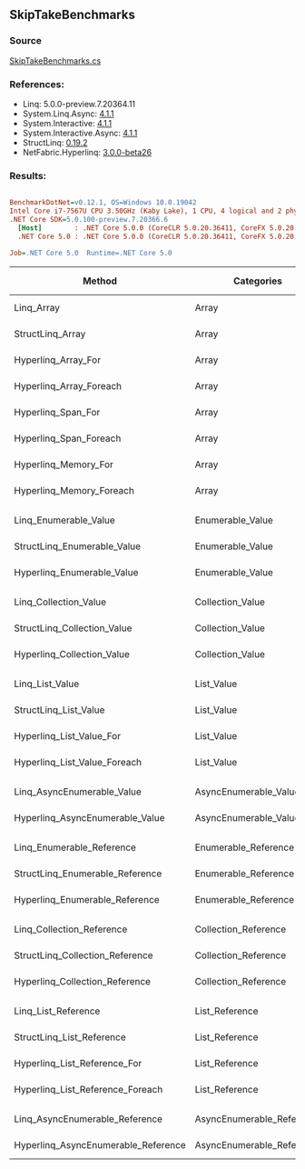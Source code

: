 ﻿## SkipTakeBenchmarks

### Source
[SkipTakeBenchmarks.cs](../NetFabric.Hyperlinq.Benchmarks/Benchmarks/SkipTakeBenchmarks.cs)

### References:
- Linq: 5.0.0-preview.7.20364.11
- System.Linq.Async: [4.1.1](https://www.nuget.org/packages/System.Linq.Async/4.1.1)
- System.Interactive: [4.1.1](https://www.nuget.org/packages/System.Interactive/4.1.1)
- System.Interactive.Async: [4.1.1](https://www.nuget.org/packages/System.Interactive.Async/4.1.1)
- StructLinq: [0.19.2](https://www.nuget.org/packages/StructLinq/0.19.2)
- NetFabric.Hyperlinq: [3.0.0-beta26](https://www.nuget.org/packages/NetFabric.Hyperlinq/3.0.0-beta26)

### Results:
``` ini

BenchmarkDotNet=v0.12.1, OS=Windows 10.0.19042
Intel Core i7-7567U CPU 3.50GHz (Kaby Lake), 1 CPU, 4 logical and 2 physical cores
.NET Core SDK=5.0.100-preview.7.20366.6
  [Host]        : .NET Core 5.0.0 (CoreCLR 5.0.20.36411, CoreFX 5.0.20.36411), X64 RyuJIT
  .NET Core 5.0 : .NET Core 5.0.0 (CoreCLR 5.0.20.36411, CoreFX 5.0.20.36411), X64 RyuJIT

Job=.NET Core 5.0  Runtime=.NET Core 5.0  

```
|                              Method |                Categories | Skip | Count |        Mean |     Error |    StdDev | Ratio | RatioSD |  Gen 0 | Gen 1 | Gen 2 | Allocated |
|------------------------------------ |-------------------------- |----- |------ |------------:|----------:|----------:|------:|--------:|-------:|------:|------:|----------:|
|                          Linq_Array |                     Array |  100 |   100 |   882.03 ns |  4.288 ns |  3.580 ns |  1.00 |    0.00 | 0.0458 |     - |     - |      96 B |
|                    StructLinq_Array |                     Array |  100 |   100 |    50.50 ns |  0.183 ns |  0.153 ns |  0.06 |    0.00 |      - |     - |     - |         - |
|                 Hyperlinq_Array_For |                     Array |  100 |   100 |    64.35 ns |  0.542 ns |  0.507 ns |  0.07 |    0.00 |      - |     - |     - |         - |
|             Hyperlinq_Array_Foreach |                     Array |  100 |   100 |   309.32 ns |  2.518 ns |  2.355 ns |  0.35 |    0.00 |      - |     - |     - |         - |
|                  Hyperlinq_Span_For |                     Array |  100 |   100 |   114.42 ns |  0.371 ns |  0.329 ns |  0.13 |    0.00 |      - |     - |     - |         - |
|              Hyperlinq_Span_Foreach |                     Array |  100 |   100 |    50.41 ns |  0.269 ns |  0.251 ns |  0.06 |    0.00 |      - |     - |     - |         - |
|                Hyperlinq_Memory_For |                     Array |  100 |   100 |    65.94 ns |  0.335 ns |  0.313 ns |  0.07 |    0.00 |      - |     - |     - |         - |
|            Hyperlinq_Memory_Foreach |                     Array |  100 |   100 |    53.96 ns |  0.257 ns |  0.228 ns |  0.06 |    0.00 |      - |     - |     - |         - |
|                                     |                           |      |       |             |           |           |       |         |        |       |       |           |
|               Linq_Enumerable_Value |          Enumerable_Value |  100 |   100 | 1,513.98 ns |  8.018 ns |  7.500 ns |  1.00 |    0.00 | 0.0687 |     - |     - |     144 B |
|         StructLinq_Enumerable_Value |          Enumerable_Value |  100 |   100 | 1,087.50 ns |  6.837 ns |  6.395 ns |  0.72 |    0.01 | 0.0153 |     - |     - |      32 B |
|          Hyperlinq_Enumerable_Value |          Enumerable_Value |  100 |   100 |   442.49 ns |  2.364 ns |  1.974 ns |  0.29 |    0.00 |      - |     - |     - |         - |
|                                     |                           |      |       |             |           |           |       |         |        |       |       |           |
|               Linq_Collection_Value |          Collection_Value |  100 |   100 | 1,506.33 ns |  7.955 ns |  7.052 ns |  1.00 |    0.00 | 0.0687 |     - |     - |     144 B |
|         StructLinq_Collection_Value |          Collection_Value |  100 |   100 | 1,075.43 ns |  7.924 ns |  7.024 ns |  0.71 |    0.01 | 0.0153 |     - |     - |      32 B |
|          Hyperlinq_Collection_Value |          Collection_Value |  100 |   100 |   605.61 ns |  6.020 ns |  5.631 ns |  0.40 |    0.00 |      - |     - |     - |         - |
|                                     |                           |      |       |             |           |           |       |         |        |       |       |           |
|                     Linq_List_Value |                List_Value |  100 |   100 |   805.01 ns |  4.916 ns |  4.358 ns |  1.00 |    0.00 | 0.0458 |     - |     - |      96 B |
|               StructLinq_List_Value |                List_Value |  100 |   100 | 1,081.14 ns | 11.562 ns | 10.815 ns |  1.34 |    0.02 | 0.0153 |     - |     - |      32 B |
|            Hyperlinq_List_Value_For |                List_Value |  100 |   100 |   385.57 ns |  2.414 ns |  2.016 ns |  0.48 |    0.00 |      - |     - |     - |         - |
|        Hyperlinq_List_Value_Foreach |                List_Value |  100 |   100 |   254.97 ns |  1.897 ns |  1.682 ns |  0.32 |    0.00 |      - |     - |     - |         - |
|                                     |                           |      |       |             |           |           |       |         |        |       |       |           |
|          Linq_AsyncEnumerable_Value |     AsyncEnumerable_Value |  100 |   100 | 9,969.12 ns | 43.532 ns | 38.590 ns |  1.00 |    0.00 | 0.1221 |     - |     - |     256 B |
|     Hyperlinq_AsyncEnumerable_Value |     AsyncEnumerable_Value |  100 |   100 | 5,381.01 ns | 24.437 ns | 20.406 ns |  0.54 |    0.00 | 0.0305 |     - |     - |      72 B |
|                                     |                           |      |       |             |           |           |       |         |        |       |       |           |
|           Linq_Enumerable_Reference |      Enumerable_Reference |  100 |   100 | 1,199.91 ns |  9.332 ns |  8.730 ns |  1.00 |    0.00 | 0.0687 |     - |     - |     144 B |
|     StructLinq_Enumerable_Reference |      Enumerable_Reference |  100 |   100 |   775.38 ns |  5.587 ns |  4.665 ns |  0.65 |    0.01 | 0.0153 |     - |     - |      32 B |
|      Hyperlinq_Enumerable_Reference |      Enumerable_Reference |  100 |   100 |   860.30 ns |  6.250 ns |  5.847 ns |  0.72 |    0.01 | 0.0153 |     - |     - |      32 B |
|                                     |                           |      |       |             |           |           |       |         |        |       |       |           |
|           Linq_Collection_Reference |      Collection_Reference |  100 |   100 | 1,202.78 ns |  7.195 ns |  6.730 ns |  1.00 |    0.00 | 0.0687 |     - |     - |     144 B |
|     StructLinq_Collection_Reference |      Collection_Reference |  100 |   100 |   776.91 ns |  8.023 ns |  6.699 ns |  0.65 |    0.00 | 0.0153 |     - |     - |      32 B |
|      Hyperlinq_Collection_Reference |      Collection_Reference |  100 |   100 |   870.66 ns |  7.764 ns |  6.484 ns |  0.72 |    0.01 | 0.0153 |     - |     - |      32 B |
|                                     |                           |      |       |             |           |           |       |         |        |       |       |           |
|                 Linq_List_Reference |            List_Reference |  100 |   100 |   800.49 ns |  6.140 ns |  5.443 ns |  1.00 |    0.00 | 0.0458 |     - |     - |      96 B |
|           StructLinq_List_Reference |            List_Reference |  100 |   100 |   773.54 ns |  4.623 ns |  4.098 ns |  0.97 |    0.01 | 0.0153 |     - |     - |      32 B |
|        Hyperlinq_List_Reference_For |            List_Reference |  100 |   100 |   389.07 ns |  1.969 ns |  1.842 ns |  0.49 |    0.00 |      - |     - |     - |         - |
|    Hyperlinq_List_Reference_Foreach |            List_Reference |  100 |   100 |   253.48 ns |  2.256 ns |  1.884 ns |  0.32 |    0.00 |      - |     - |     - |         - |
|                                     |                           |      |       |             |           |           |       |         |        |       |       |           |
|      Linq_AsyncEnumerable_Reference | AsyncEnumerable_Reference |  100 |   100 | 9,917.00 ns | 92.831 ns | 86.835 ns |  1.00 |    0.00 | 0.1221 |     - |     - |     256 B |
| Hyperlinq_AsyncEnumerable_Reference | AsyncEnumerable_Reference |  100 |   100 | 6,270.09 ns | 20.287 ns | 18.977 ns |  0.63 |    0.01 | 0.0534 |     - |     - |     112 B |
